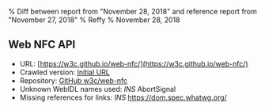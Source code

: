 % Diff between report from "November 28, 2018" and reference report from "November 27, 2018"
% Reffy
% November 28, 2018

## Web NFC API

- URL: [https://w3c.github.io/web-nfc/](https://w3c.github.io/web-nfc/)
- Crawled version: [Initial URL](https://w3c.github.io/web-nfc/)
- Repository: [GitHub w3c/web-nfc](https://github.com/w3c/web-nfc)
- Unknown WebIDL names used: *INS* AbortSignal
- Missing references for links: *INS* https://dom.spec.whatwg.org/


